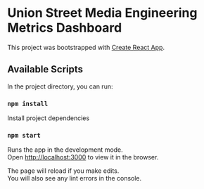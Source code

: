 # Union Street Media Engineering Metrics Dashboard

This project was bootstrapped with [Create React App](https://github.com/facebook/create-react-app).

## Available Scripts

In the project directory, you can run:

### `npm install`
Install project dependencies

### `npm start`

Runs the app in the development mode.<br />
Open [http://localhost:3000](http://localhost:3000) to view it in the browser.

The page will reload if you make edits.<br />
You will also see any lint errors in the console.
